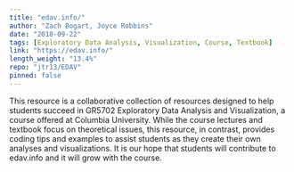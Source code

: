 ```yaml
---
title: "edav.info/"
author: "Zach Bogart, Joyce Robbins"
date: "2018-09-22"
tags: [Exploratory Data Analysis, Visualization, Course, Textbook]
link: "https://edav.info/"
length_weight: "13.4%"
repo: "jtr13/EDAV"
pinned: false
---
```


This resource is a collaborative collection of resources designed to help students succeed in GR5702 Exploratory Data Analysis and Visualization, a course offered at Columbia University. While the course lectures and textbook focus on theoretical issues, this resource, in contrast, provides coding tips and examples to assist students as they create their own analyses and visualizations. It is our hope that students will contribute to edav.info and it will grow with the course.
